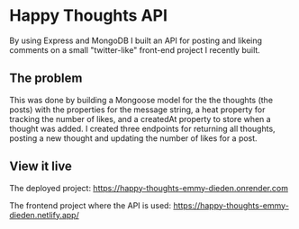 # Happy Thoughts API

By using Express and MongoDB I built an API for posting and likeing comments on a small "twitter-like" front-end project I recently built.

## The problem

This was done by building a Mongoose model for the the thoughts (the posts) with the properties for the message string, a heat property for tracking the number of likes, and a createdAt property to store when a thought was added. I created three endpoints for returning all thoughts, posting a new thought and updating the number of likes for a post.

## View it live

The deployed project:
https://happy-thoughts-emmy-dieden.onrender.com

The frontend project where the API is used:
https://happy-thoughts-emmy-dieden.netlify.app/
